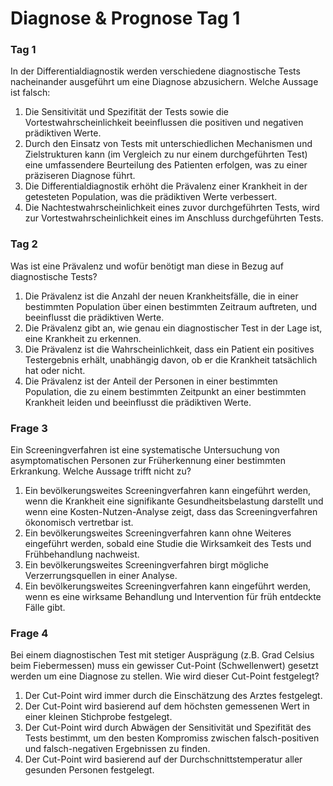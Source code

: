 # Diagnose & Prognose Tag 1

### Tag 1 

In der Differentialdiagnostik werden verschiedene diagnostische Tests nacheinander ausgeführt um eine Diagnose abzusichern. Welche Aussage ist falsch:<br> 

1)  Die Sensitivität und Spezifität der Tests sowie die Vortestwahrscheinlichkeit beeinflussen die positiven und negativen prädiktiven Werte.<br> 
2)  Durch den Einsatz von Tests mit unterschiedlichen Mechanismen und Zielstrukturen kann (im Vergleich zu nur einem durchgeführten Test) eine umfassendere Beurteilung des Patienten erfolgen, was zu einer präziseren Diagnose führt.<br> 
3)  Die Differentialdiagnostik erhöht die Prävalenz einer Krankheit in der getesteten Population, was die prädiktiven Werte verbessert.<br> 
4)  Die Nachtestwahrscheinlichkeit eines zuvor durchgeführten Tests, wird zur Vortestwahrscheinlichkeit eines im Anschluss durchgeführten Tests. <br> 

### Tag 2 

 Was ist eine Prävalenz und wofür benötigt man diese in Bezug auf diagnostische Tests? <br> 
 
1)   Die Prävalenz ist die Anzahl der neuen Krankheitsfälle, die in einer bestimmten Population über einen bestimmten Zeitraum auftreten, und beeinflusst die prädiktiven Werte. <br>  
2)   Die Prävalenz gibt an, wie genau ein diagnostischer Test in der Lage ist, eine Krankheit zu erkennen. <br>  
3)   Die Prävalenz ist die Wahrscheinlichkeit, dass ein Patient ein positives Testergebnis erhält, unabhängig davon, ob er die Krankheit tatsächlich hat oder nicht.<br>  
4)   Die Prävalenz ist der Anteil der Personen in einer bestimmten Population, die zu einem bestimmten Zeitpunkt an einer bestimmten Krankheit leiden und beeinflusst die prädiktiven Werte.<br>  

### Frage 3 

Ein Screeningverfahren ist eine systematische Untersuchung von asymptomatischen Personen zur Früherkennung einer bestimmten Erkrankung. Welche Aussage trifft nicht zu?<br>  

1)  Ein bevölkerungsweites Screeningverfahren kann eingeführt werden, wenn die Krankheit eine signifikante Gesundheitsbelastung darstellt und wenn eine Kosten-Nutzen-Analyse zeigt, dass das Screeningverfahren ökonomisch vertretbar ist.<br>  
2)  Ein bevölkerungsweites Screeningverfahren kann ohne Weiteres eingeführt werden, sobald eine Studie die Wirksamkeit des Tests und Frühbehandlung nachweist.<br>  
3)  Ein bevölkerungsweites Screeningverfahren birgt mögliche Verzerrungsquellen in einer Analyse.<br>  
4)  Ein bevölkerungsweites Screeningverfahren kann eingeführt werden, wenn es eine wirksame Behandlung und Intervention für früh entdeckte Fälle gibt.<br>  

### Frage 4 

Bei einem diagnostischen Test mit stetiger Ausprägung (z.B. Grad Celsius beim Fiebermessen) muss ein gewisser Cut-Point (Schwellenwert) gesetzt werden um eine Diagnose zu stellen. Wie wird dieser Cut-Point festgelegt?<br>  

1)  Der Cut-Point wird immer durch die Einschätzung des Arztes festgelegt.<br>  
2)  Der Cut-Point wird basierend auf dem höchsten gemessenen Wert in einer kleinen Stichprobe festgelegt.<br>  
3)  Der Cut-Point wird durch Abwägen der Sensitivität und Spezifität des Tests bestimmt, um den besten Kompromiss zwischen falsch-positiven und falsch-negativen Ergebnissen zu finden.<br>  
4)  Der Cut-Point wird basierend auf der Durchschnittstemperatur aller gesunden Personen festgelegt.<br>  


